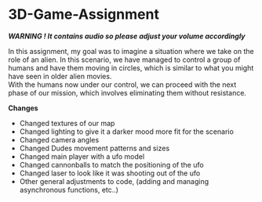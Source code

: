# 3D-Game-Assignment
***WARNING ! It contains audio so please adjust your volume accordingly***

In this assignment, my goal was to imagine a situation where we take on the role of an alien. In this scenario, we have managed to control a group of humans and have them moving in circles, which is similar to what you might have seen in older alien movies.  
With the humans now under our control, we can proceed with the next phase of our mission, which involves eliminating them without resistance.

**Changes**  
- Changed textures of our map
- Changed lighting to give it a darker mood more fit for the scenario
- Changed camera angles
- Changed Dudes movement patterns and sizes
- Changed main player with a ufo model
- Changed cannonballs to match the positioning of the ufo
- Changed laser to look like it was shooting out of the ufo
- Other general adjustments to code, (adding and managing asynchronous functions, etc..)

